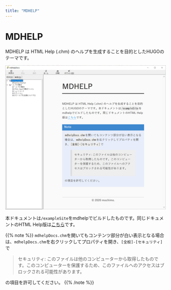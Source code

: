 ```yaml
---
title: "MDHELP"
---
```


# MDHELP

MDHELP は HTML Help (.chm) のヘルプを生成することを目的としたHUGOのテーマです。

![](assets/2020-07-24-20-03-52.png)

本ドキュメントは`/exampleSite`をmdhelpでビルドしたものです。同じドキュメントのHTML Help版は[こちら](./mdhelpDocs.chm)です。

{{% note %}}
`mdhelpDocs.chm`を開いてもコンテンツ部分が白い表示となる場合は、`mdhelpDocs.chm`を右クリックしてプロパティを開き、`[全般]-[セキュリティ]`で

> セキュリティ: このファイルは他のコンピューターから取得したものです。このコンピューターを保護するため、このファイルへのアクセスはブロックされる可能性があります。

の項目を許可してください。
{{% /note %}}